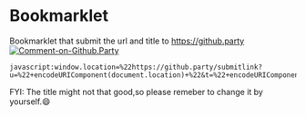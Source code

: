 # Bookmarklet
Bookmarklet that submit the url and title to https://github.party
[![Comment-on-Github.Party](https://img.shields.io/badge/Comment%20on-Github.Party-yellow.svg)](https://github.party/item?id=6)

```
javascript:window.location=%22https://github.party/submitlink?u=%22+encodeURIComponent(document.location)+%22&t=%22+encodeURIComponent(document.title)
```

FYI: The title might  not that good,so please remeber to change it by yourself.:smile:
